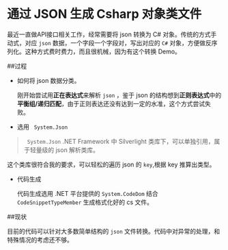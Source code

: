 # 通过 JSON 生成 Csharp 对象类文件

最近一直做API接口相关工作，经常需要将 json 转换为 C# 对象。传统的方式手动式，对应 `json` 数据，一个字段一个字段对，写出对应的 `C#` 对象，方便做反序列化。这种方式费时费力，而且很机械，因为有这个转换 Demo。

##过程

+ 如何将 json 数据分类。
    
    刚开始尝试用**正在表达式**来解析 `json` ，鉴于 json 的结构想到**正则表达式**中的**平衡组/递归匹配**，由于正则表达还没有达到一定的水准，这个方式尝试失败。

+ 选用 ` System.Json`
> ` System.Json`   .NET Framework 中 Silverlight 类库下，可以单独引用，属于轻量级的 json 解析类库。

这个类库很符合我的要求，可以轻松的遍历 json 的 `key`,根据 key 推算出类型。

+ 代码生成
    
    代码生成选用 .NET 平台提供的 `System.CodeDom` 结合 `CodeSnippetTypeMember` 生成格式化好的 cs 文件。

##现状

目前的代码可以针对大多数简单结构的 `json` 文件转换。代码中对异常的处理，和特殊情况的考虑还不够。
